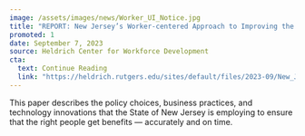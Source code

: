 ```yaml
---
image: /assets/images/news/Worker_UI_Notice.jpg
title: "REPORT: New Jersey’s Worker-centered Approach to Improving the Administration of Unemployment Insurance"
promoted: 1
date: September 7, 2023
source: Heldrich Center for Workforce Development
cta:
  text: Continue Reading
  link: "https://heldrich.rutgers.edu/sites/default/files/2023-09/New_Jersey%E2%80%99s_Worker-centered_Approach_to_Improving_the_Administration_of_Unemployment_Insurance.pdf"
---
```


This paper describes the policy choices, business practices, and technology innovations that the State of New Jersey is employing to ensure that the right people get benefits — accurately and on time.